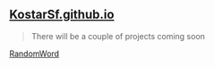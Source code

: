 [KostarSf.github.io](https://kostarsf.github.io/index.html)
------------------

> There will be a couple of projects coming soon

[RandomWord](https://kostarsf.github.io/RandomWord.html)